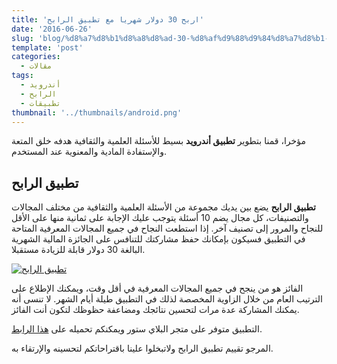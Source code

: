 ```yaml
---
title: 'اربح 30 دولار شهريا مع تطبيق الرابح'
date: '2016-06-26'
slug: 'blog/%d8%a7%d8%b1%d8%a8%d8%ad-30-%d8%af%d9%88%d9%84%d8%a7%d8%b1-%d8%b4%d9%87%d8%b1%d9%8a%d8%a7-%d9%85%d8%b9-%d8%aa%d8%b7%d8%a8%d9%8a%d9%82-%d8%a7%d9%84%d8%b1%d8%a7%d8%a8%d8%ad'
template: 'post'
categories:
  - مقالات
tags:
  - أندرويد
  - الرابح
  - تطبيقات
thumbnail: '../thumbnails/android.png'
---
```


مؤخرا، قمنا بتطوير **تطبيق أندرويد** بسيط للأسئلة العلمية والثقافية هدفه خلق المتعة والإستفادة المادية والمعنوية عند المستخدم.

## تطبيق الرابح

**تطبيق الرابح** يضع بين يديك مجموعة من الأسئلة العلمية والثقافية من مختلف المجالات والتصنيفات، كل مجال يضم 10 أسئلة يتوجب عليك الإجابة على ثمانية منها على الأقل للنجاح والمرور إلى تصنيف آخر. إذا استطعت النجاح في جميع المجالات المعرفية المتاحة في التطبيق فسيكون بإمكانك حفظ مشاركتك للتنافس على الجائزة المالية الشهرية البالغة 30 دولار قابلة للزيادة مستقبلا.

[![تطبيق الرابح](../images/screenshot_1-169x300.jpg)](../images/screenshot_1.jpg)

الفائز هو من ينجح في جميع المجالات المعرفية في أقل وقت، ويمكنك الإطلاع على الترتيب العام من خلال الزاوية المخصصة لذلك في التطبيق طيلة أيام الشهر. لا تنسى أنه يمكنك المشاركة عدة مرات لتحسين نتائجك ومضاعفة حظوظك لتكون أنت الفائز.

التطبيق متوفر على متجر البلاي ستور ويمكنكم تحميله على [هذا الرابط](https://play.google.com/store/apps/details?id=com.alrabeeh.anziapps).

المرجو تقييم تطبيق الرابح ولاتبخلوا علينا باقتراحاتكم لتحسينه والإرتقاء به.
